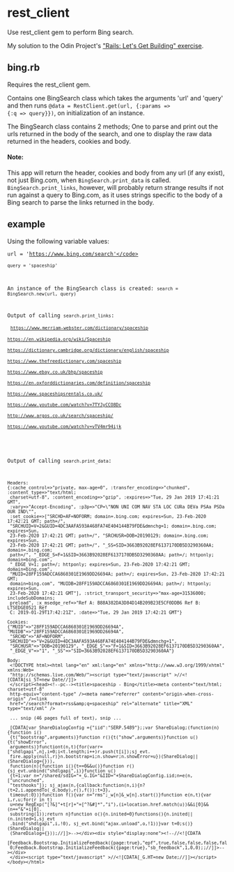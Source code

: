 # rest_client

Use rest_client gem to perform Bing search.

My solution to the Odin Project's ["Rails: Let's Get Building" exercise](https://www.theodinproject.com/courses/ruby-on-rails/lessons/let-s-get-building).

## bing.rb

Requires the rest_client gem.

Contains one BingSearch class which takes the arguments 'url' and 'query' and then runs <code>@data = RestClient.get(url, {:params => {:q => query}})</code>, on initialization of an instance.

The BingSearch class contains 2 methods; One to parse and print out the urls returned in the body of the search, and one to display the raw data returned in the headers, cookies and body.

#### Note:
 This app will return the header, cookies and body from any url (if any exist), not just Bing.com, when <code>BingSearch.print_data</code> is called. <code>BingSearch.print_links</code>, however, will probably return strange results if not run against a query to Bing.com, as it uses strings specific to the body of a Bing search to parse the links returned in the body.

## example

Using the following variable values:

<code>url = 'https://www.bing.com/search'</code><br>
<code>query = 'spaceship'</code><br>

An instance of the BingSearch class is created:
<code>search = BingSearch.new(url, query)</code><br>

Output of calling <code>search.print_links</code>:<br>
<br>
<code>https://www.merriam-webster.com/dictionary/spaceship</code><br>
<code>https://en.wikipedia.org/wiki/Spaceship</code><br>
<code>https://dictionary.cambridge.org/dictionary/english/spaceship</code><br>
<code>https://www.thefreedictionary.com/spaceship</code><br>
<code>https://www.ebay.co.uk/bhp/spaceship</code><br>
<code>https://en.oxforddictionaries.com/definition/spaceship</code><br>
<code>https://www.spaceshipsrentals.co.uk/</code><br>
<code>https://www.youtube.com/watch?v=7TYJyCCO8Dc</code><br>
<code>http://www.argos.co.uk/search/spaceship/</code><br>
<code>https://www.youtube.com/watch?v=vTV4mr94ijk</code><br>
<br>

Output of calling <code>search.print_data</code>:<br>
```text
Headers:
{:cache_control=>"private, max-age=0", :transfer_encoding=>"chunked", :content_type=>"text/html;
 charset=utf-8", :content_encoding=>"gzip", :expires=>"Tue, 29 Jan 2019 17:41:21 GMT",
 :vary=>"Accept-Encoding", :p3p=>"CP=\"NON UNI COM NAV STA LOC CURa DEVa PSAa PSDa OUR IND\"",
 :set_cookie=>["SRCHD=AF=NOFORM; domain=.bing.com; expires=Sun, 23-Feb-2020 17:42:21 GMT; path=/",
 "SRCHUID=V=2&GUID=4DC3AAFA593A468FA74E404144B79FDE&dmnchg=1; domain=.bing.com; expires=Sun,
 23-Feb-2020 17:42:21 GMT; path=/", "SRCHUSR=DOB=20190129; domain=.bing.com; expires=Sun,
 23-Feb-2020 17:42:21 GMT; path=/", "_SS=SID=3663B92028EF6137170DB5D3290360AA; domain=.bing.com;
 path=/", "_EDGE_S=F=1&SID=3663B92028EF6137170DB5D3290360AA; path=/; httponly; domain=bing.com",
 "_EDGE_V=1; path=/; httponly; expires=Sun, 23-Feb-2020 17:42:21 GMT; domain=bing.com",
 "MUID=28FF159ADCCA6860301E1969DD26694A; path=/; expires=Sun, 23-Feb-2020 17:42:21 GMT;
 domain=bing.com", "MUIDB=28FF159ADCCA6860301E1969DD26694A; path=/; httponly; expires=Sun,
 23-Feb-2020 17:42:21 GMT"], :strict_transport_security=>"max-age=31536000; includeSubDomains;
 preload", :x_msedge_ref=>"Ref A: B88A382DA3D84D14B209B23E5CF0DDB6 Ref B: LTSEDGE0521 Ref
 C: 2019-01-29T17:42:21Z", :date=>"Tue, 29 Jan 2019 17:42:21 GMT"}

Cookies:
{"MUID"=>"28FF159ADCCA6860301E1969DD26694A", "MUIDB"=>"28FF159ADCCA6860301E1969DD26694A",
 "SRCHD"=>"AF=NOFORM", "SRCHUID"=>"V=2&GUID=4DC3AAFA593A468FA74E404144B79FDE&dmnchg=1",
 "SRCHUSR"=>"DOB=20190129", "_EDGE_S"=>"F=1&SID=3663B92028EF6137170DB5D3290360AA",
 "_EDGE_V"=>"1", "_SS"=>"SID=3663B92028EF6137170DB5D3290360AA"}

Body:
 <!DOCTYPE html><html lang="en" xml:lang="en" xmlns="http://www.w3.org/1999/xhtml" xmlns:Web=
 "http://schemas.live.com/Web/"><script type="text/javascript" >//<![CDATA[si_ST=new Date//]]>
 </script><head><!--pc--><title>spaceship - Bing</title><meta content="text/html; charset=utf-8"
 http-equiv="content-type" /><meta name="referrer" content="origin-when-cross-origin" /><link
 href="/search?format=rss&amp;q=spaceship" rel="alternate" title="XML" type="text/xml" />

 ... snip (46 pages full of text), snip ...

 [CDATA[var ShareDialogConfig ={"iid":"SERP.5489"};;var ShareDialog;(function(n){function i()
 {t("bootstrap",arguments)}function r(){t("show",arguments)}function u(){t("showError",
 arguments)}functiont(n,t){for(varr=["shdlgapi",n],i=0;i<t.length;i++)r.push(t[i]);sj_evt.
 fire.apply(null,r)}n.bootstrap=i;n.show=r;n.showError=u})(ShareDialog||(ShareDialog={})),
 function(n){function i(){t==0&&u()}function r(){sj_evt.unbind("shdlgapi",i)}function u()
 {t=1;var n="/shared/sdIG="+_G.IG+"&IID="+ShareDialogConfig.iid;n=e(n,["uncrunched",
 "testhooks"]); sj_ajax(n,{callback:function(n,i){n?(t=2,i.appendTo(_d.body),r(),f()):t=3},
 timeout:0})}function f(){var n="rms";_w[n]&_w[n].start()}function e(n,t){var i,r,u;for(r in t)
 u=new RegExp("[?&]"+t[r]+"=[^?&#]*","i"),(i=location.href.match(u))&&i[0]&&(n+="&"+i[0].
 substring(1));return n}function o(){n.inited=0}functions(){n.inited||(n.inited=1,sj_evt
 .bind("shdlgapi",i,!0), sj_evt.bind("ajax.unload",o,!1))}var t=0;s()}(ShareDialog||
 (ShareDialog={}));//]]>--></div><div style="display:none"><!--//<![CDATA
 [Feedback.Bootstrap.InitializeFeedback({page:true},"epf",true,false,false,false,false);;
 0;Feedback.Bootstrap.InitializeFeedback({page:true},"sb_feedback",1,0,0);;//]]>--></div>
 </div><script type="text/javascript" >//<![CDATA[_G.HT=new Date;//]]></script></body></html>
```
